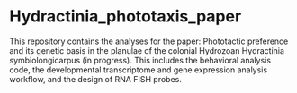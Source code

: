 # Hydractinia_phototaxis_paper
This repository contains the analyses for the paper: Phototactic preference and its genetic basis in the planulae of the colonial Hydrozoan Hydractinia symbiolongicarpus (in progress). This includes the behavioral analysis code, the developmental transcriptome and gene expression analysis workflow, and the design of RNA FISH probes.
